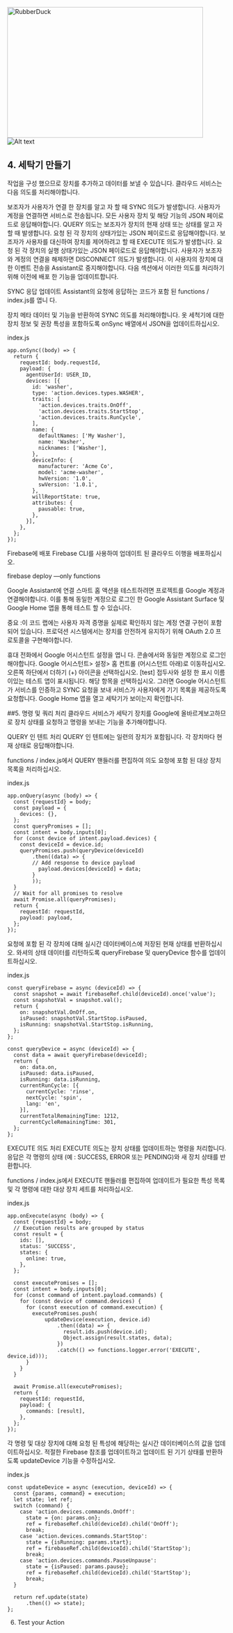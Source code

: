 
<img src="http://c.doowon.ac.kr/image/i2r_small.png" width="450px" height="300px" title="px(픽셀) 크기 설정" alt="RubberDuck"></img><br/>
![Alt text](https://github.com/kdi6033/node-red/tree/master/5-31%20Smart%20Home%20Washer/i2r_small.png)

## 4. 세탁기 만들기
작업을 구성 했으므로 장치를 추가하고 데이터를 보낼 수 있습니다. 클라우드 서비스는 다음 의도를 처리해야합니다.

보조자가 사용자가 연결 한 장치를 알고 자 할 때 SYNC 의도가 발생합니다. 사용자가 계정을 연결하면 서비스로 전송됩니다. 모든 사용자 장치 및 해당 기능의 JSON 페이로드로 응답해야합니다.
QUERY 의도는 보조자가 장치의 현재 상태 또는 상태를 알고 자 할 때 발생합니다. 요청 된 각 장치의 상태가있는 JSON 페이로드로 응답해야합니다.
보조자가 사용자를 대신하여 장치를 제어하려고 할 때 EXECUTE 의도가 발생합니다. 요청 된 각 장치의 실행 상태가있는 JSON 페이로드로 응답해야합니다.
사용자가 보조자와 계정의 연결을 해제하면 DISCONNECT 의도가 발생합니다. 이 사용자의 장치에 대한 이벤트 전송을 Assistant로 중지해야합니다.
다음 섹션에서 이러한 의도를 처리하기 위해 이전에 배포 한 기능을 업데이트합니다.

SYNC 응답 업데이트
Assistant의 요청에 응답하는 코드가 포함 된 functions / index.js를 엽니 다.

장치 메타 데이터 및 기능을 반환하여 SYNC 의도를 처리해야합니다. 옷 세척기에 대한 장치 정보 및 권장 특성을 포함하도록 onSync 배열에서 JSON을 업데이트하십시오.

index.js
```
app.onSync((body) => {
  return {
    requestId: body.requestId,
    payload: {
      agentUserId: USER_ID,
      devices: [{
        id: 'washer',
        type: 'action.devices.types.WASHER',
        traits: [
          'action.devices.traits.OnOff',
          'action.devices.traits.StartStop',
          'action.devices.traits.RunCycle',
        ],
        name: {
          defaultNames: ['My Washer'],
          name: 'Washer',
          nicknames: ['Washer'],
        },
        deviceInfo: {
          manufacturer: 'Acme Co',
          model: 'acme-washer',
          hwVersion: '1.0',
          swVersion: '1.0.1',
        },
        willReportState: true,
        attributes: {
          pausable: true,
        },
      }],
    },
  };
});
```

Firebase에 배포
Firebase CLI를 사용하여 업데이트 된 클라우드 이행을 배포하십시오.

firebase deploy —only functions

Google Assistant에 연결
스마트 홈 액션을 테스트하려면 프로젝트를 Google 계정과 연결해야합니다. 이를 통해 동일한 계정으로 로그인 한 Google Assistant Surface 및 Google Home 앱을 통해 테스트 할 수 있습니다.

중요 :이 코드 랩에는 사용자 자격 증명을 실제로 확인하지 않는 계정 연결 구현이 포함되어 있습니다. 프로덕션 시스템에서는 장치를 안전하게 유지하기 위해 OAuth 2.0 프로토콜을 구현해야합니다.

휴대 전화에서 Google 어시스턴트 설정을 엽니 다. 콘솔에서와 동일한 계정으로 로그인해야합니다.
Google 어시스턴트> 설정> 홈 컨트롤 (어시스턴트 아래)로 이동하십시오.
오른쪽 하단에서 더하기 (+) 아이콘을 선택하십시오.
[test] 접두사와 설정 한 표시 이름이있는 테스트 앱이 표시됩니다.
해당 항목을 선택하십시오. 그러면 Google 어시스턴트가 서비스를 인증하고 SYNC 요청을 보내 서비스가 사용자에게 기기 목록을 제공하도록 요청합니다.
Google Home 앱을 열고 세탁기가 보이는지 확인합니다.



##5. 명령 및 쿼리 처리
클라우드 서비스가 세탁기 장치를 Google에 올바르게보고하므로 장치 상태를 요청하고 명령을 보내는 기능을 추가해야합니다.

QUERY 인 텐트 처리
QUERY 인 텐트에는 일련의 장치가 포함됩니다. 각 장치마다 현재 상태로 응답해야합니다.

functions / index.js에서 QUERY 핸들러를 편집하여 의도 요청에 포함 된 대상 장치 목록을 처리하십시오.

index.js
```
app.onQuery(async (body) => {
  const {requestId} = body;
  const payload = {
    devices: {},
  };
  const queryPromises = [];
  const intent = body.inputs[0];
  for (const device of intent.payload.devices) {
    const deviceId = device.id;
    queryPromises.push(queryDevice(deviceId)
        .then((data) => {
        // Add response to device payload
          payload.devices[deviceId] = data;
        }
        ));
  }
  // Wait for all promises to resolve
  await Promise.all(queryPromises);
  return {
    requestId: requestId,
    payload: payload,
  };
});
```

요청에 포함 된 각 장치에 대해 실시간 데이터베이스에 저장된 현재 상태를 반환하십시오. 와셔의 상태 데이터를 리턴하도록 queryFirebase 및 queryDevice 함수를 업데이트하십시오.

index.js
```
const queryFirebase = async (deviceId) => {
  const snapshot = await firebaseRef.child(deviceId).once('value');
  const snapshotVal = snapshot.val();
  return {
    on: snapshotVal.OnOff.on,
    isPaused: snapshotVal.StartStop.isPaused,
    isRunning: snapshotVal.StartStop.isRunning,
  };
};

const queryDevice = async (deviceId) => {
  const data = await queryFirebase(deviceId);
  return {
    on: data.on,
    isPaused: data.isPaused,
    isRunning: data.isRunning,
    currentRunCycle: [{
      currentCycle: 'rinse',
      nextCycle: 'spin',
      lang: 'en',
    }],
    currentTotalRemainingTime: 1212,
    currentCycleRemainingTime: 301,
  };
};
```

EXECUTE 의도 처리
EXECUTE 의도는 장치 상태를 업데이트하는 명령을 처리합니다. 응답은 각 명령의 상태 (예 : SUCCESS, ERROR 또는 PENDING)와 새 장치 상태를 반환합니다.

functions / index.js에서 EXECUTE 핸들러를 편집하여 업데이트가 필요한 특성 목록 및 각 명령에 대한 대상 장치 세트를 처리하십시오.

index.js
```
app.onExecute(async (body) => {
  const {requestId} = body;
  // Execution results are grouped by status
  const result = {
    ids: [],
    status: 'SUCCESS',
    states: {
      online: true,
    },
  };

  const executePromises = [];
  const intent = body.inputs[0];
  for (const command of intent.payload.commands) {
    for (const device of command.devices) {
      for (const execution of command.execution) {
        executePromises.push(
            updateDevice(execution, device.id)
                .then((data) => {
                  result.ids.push(device.id);
                  Object.assign(result.states, data);
                })
                .catch(() => functions.logger.error('EXECUTE', device.id)));
      }
    }
  }

  await Promise.all(executePromises);
  return {
    requestId: requestId,
    payload: {
      commands: [result],
    },
  };
});
```

각 명령 및 대상 장치에 대해 요청 된 특성에 해당하는 실시간 데이터베이스의 값을 업데이트하십시오. 적절한 Firebase 참조를 업데이트하고 업데이트 된 기기 상태를 반환하도록 updateDevice 기능을 수정하십시오.

index.js
```
const updateDevice = async (execution, deviceId) => {
  const {params, command} = execution;
  let state; let ref;
  switch (command) {
    case 'action.devices.commands.OnOff':
      state = {on: params.on};
      ref = firebaseRef.child(deviceId).child('OnOff');
      break;
    case 'action.devices.commands.StartStop':
      state = {isRunning: params.start};
      ref = firebaseRef.child(deviceId).child('StartStop');
      break;
    case 'action.devices.commands.PauseUnpause':
      state = {isPaused: params.pause};
      ref = firebaseRef.child(deviceId).child('StartStop');
      break;
  }

  return ref.update(state)
      .then(() => state);
};
```
6. Test your Action
